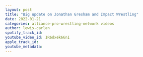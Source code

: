 ```yaml
---
layout: post
title: "Big update on Jonathan Gresham and Impact Wrestling"
date: 2022-01-21
categories: alliance-pro-wrestling-network videos
author: lewis-carlan
spotify_track_id: 
youtube_video_id: IR6dxek66nI
apple_track_id: 
youtube_metadata: 
---
```

